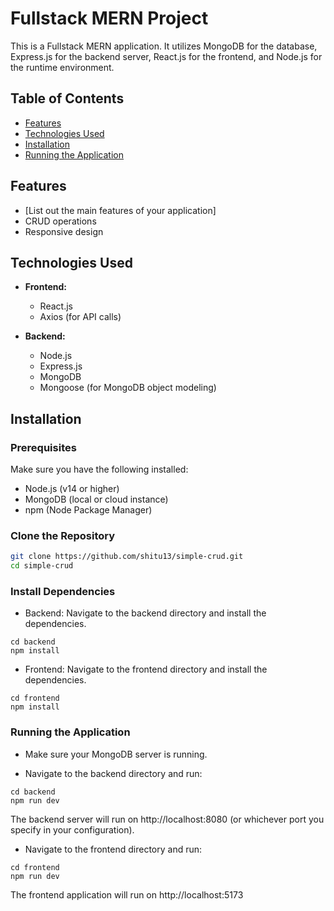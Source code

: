 # Fullstack MERN Project

This is a Fullstack MERN application. It utilizes MongoDB for the database, Express.js for the backend server, React.js for the frontend, and Node.js for the runtime environment.

## Table of Contents

- [Features](#features)
- [Technologies Used](#technologies-used)
- [Installation](#installation)
- [Running the Application](#running-the-application)

## Features

- [List out the main features of your application]
- CRUD operations
- Responsive design

## Technologies Used

- **Frontend:**
  - React.js
  - Axios (for API calls)

- **Backend:**
  - Node.js
  - Express.js
  - MongoDB
  - Mongoose (for MongoDB object modeling)

## Installation

### Prerequisites

Make sure you have the following installed:

- Node.js (v14 or higher)
- MongoDB (local or cloud instance)
- npm (Node Package Manager)

### Clone the Repository

```bash
git clone https://github.com/shitu13/simple-crud.git
cd simple-crud
```
### Install Dependencies

- Backend: Navigate to the backend directory and install the dependencies.

```
cd backend
npm install
```
- Frontend: Navigate to the frontend directory and install the dependencies.

```
cd frontend
npm install
```

### Running the Application
- Make sure your MongoDB server is running.

- Navigate to the backend directory and run:
```
cd backend
npm run dev
```
The backend server will run on http://localhost:8080 (or whichever port you specify in your configuration).

- Navigate to the frontend directory and run:
```
cd frontend
npm run dev
```
The frontend application will run on http://localhost:5173

